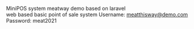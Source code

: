 MiniPOS system meatway demo based on laravel<br>
web based basic point of sale system 
Username: meatthisway@demo.com<br>
Password: meat2021